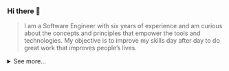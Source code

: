 ### Hi there 👋

<!--
**AlShahawi/AlShahawi** is a ✨ _special_ ✨ repository because its `README.md` (this file) appears on your GitHub profile.

Here are some ideas to get you started:

- 🔭 I’m currently working on ...
- 🌱 I’m currently learning ...
- 👯 I’m looking to collaborate on ...
- 🤔 I’m looking for help with ...
- 💬 Ask me about ...
- 📫 How to reach me: ...
- 😄 Pronouns: ...
- ⚡ Fun fact: ...
-->

> I am a Software Engineer with six years of experience and am curious about the concepts and principles that empower the tools and technologies. My objective is to improve my skills day after day to do great work that improves people’s lives.

<details>
<summary>See more...</summary>

# ⛷️ Skills

**In summary**, the programming languages I mainly use now are **PHP** and **Javascript** over five years.

**In the back-end,** I mainly use PHP with **Laravel Framework** and **PHPUnit** for developing APIs and classical server-rendered websites and apps.

**In the front-end,** I work with Javascript and **Vue.js**.

**While full-stack,** I am familiar with new technologies like **Nuxt.js**, **Tailwind**, **Livewire**, and **Inertia.js**.

I have a passion for **learning** new languages and technologies to improve my skills and do great work that improves people’s lives.
  
  ## 💻 Software Engineering

  - Data Structures
  - Algorithms
  - Test-driven Development
  - Message Queues
  - SOLID Principles and Design Patterns
  - Relational Databases and SQL
  - RESTful APIs Development
  - Key-value Databases and Cache stores

  ## 👨🏻‍💻 Programming Languages

  - PHP ⭐⭐⭐⭐⭐
  - C# ⭐⭐
  - Javascript ⭐⭐⭐⭐
  - [Lua](https://www.lua.org/)

  ## 🛠 Frameworks & Tools

  - Laravel ⭐⭐⭐⭐⭐
  - [Yii Framework](https://yiiframework.com/) ⭐⭐⭐⭐
  - Microsoft [ASP.NET](http://ASP.NET) MVC ⭐
  - Familiarity with AWS
  - Docker and Docker Compose
  - Apache/Nginx
  - Node.js
  - Vue.JS / Nuxt.js
  - Tailwind CSS
</details>
